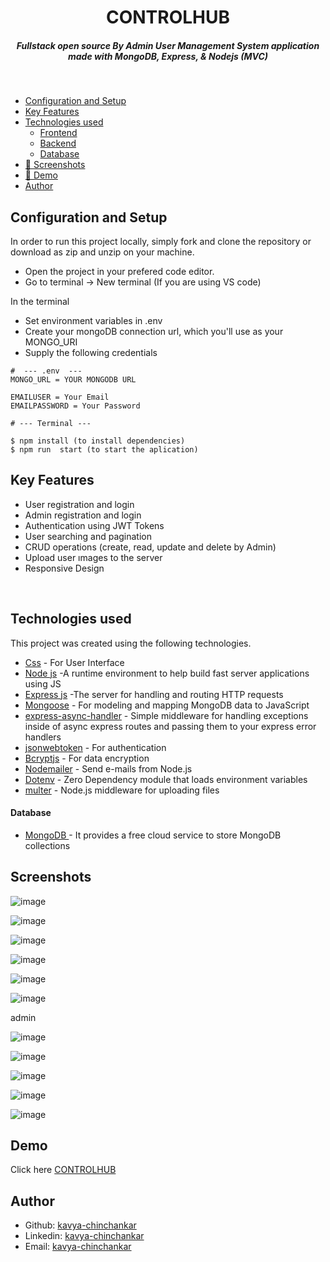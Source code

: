 <H1 align ="center" > CONTROLHUB  </h1>
<h5  align ="center"> 
Fullstack open source By Admin User Management System application made with MongoDB, Express, & Nodejs (MVC) </h5>
<br/>

  * [Configuration and Setup](#configuration-and-setup)
  * [Key Features](#key-features)
  * [Technologies used](#technologies-used)
      - [Frontend](#frontend)
      - [Backend](#backend)
      - [Database](#database)
  * [📸 Screenshots](#screenshots)
  * [📸 Demo](#demo)
  * [Author](#author)

## Configuration and Setup

In order to run this project locally, simply fork and clone the repository or download as zip and unzip on your machine.

- Open the project in your prefered code editor.
- Go to terminal -> New terminal (If you are using VS code)

In the terminal

- Set environment variables in .env 
- Create your mongoDB connection url, which you'll use as your MONGO_URI
- Supply the following credentials

```
#  --- .env  ---
MONGO_URL = YOUR MONGODB URL

EMAILUSER = Your Email
EMAILPASSWORD = Your Password

```
```
# --- Terminal ---

$ npm install (to install dependencies)
$ npm run  start (to start the aplication)
```

##  Key Features

- User registration and login
- Admin registration and login
- Authentication using JWT Tokens
- User searching  and pagination 
- CRUD operations (create, read, update and delete by Admin)
- Upload user ımages to the server
- Responsive Design

<br/>

##  Technologies used

This project was created using the following technologies.

- [Css](https://developer.mozilla.org/en-US/docs/Web/CSS) - For User Interface
- [Node js](https://nodejs.org/en/) -A runtime environment to help build fast server applications using JS
- [Express js](https://www.npmjs.com/package/express) -The server for handling and routing HTTP requests
- [Mongoose](https://mongoosejs.com/) - For modeling and mapping MongoDB data to JavaScript
- [express-async-handler](https://www.npmjs.com/package/express-async-handler) - Simple middleware for handling exceptions inside of async express routes and passing them to your express error handlers 
- [jsonwebtoken](https://www.npmjs.com/package/jsonwebtoken) - For authentication
- [Bcryptjs](https://www.npmjs.com/package/bcryptjs) - For data encryption
- [Nodemailer](https://nodemailer.com/about/) - Send e-mails from Node.js
- [Dotenv](https://www.npmjs.com/package/dotenv) - Zero Dependency module that loads environment variables
- [multer](https://www.npmjs.com/package/multer) - Node.js middleware for uploading files 

####  Database 

 - [MongoDB ](https://www.mongodb.com/) - It provides a free cloud service to store MongoDB collections

 ##  Screenshots

![image](https://github.com/Kavya-chinchankar/ControlHub/assets/112461154/6df69883-a909-420a-b2c6-d248226f7408)

![image](https://github.com/Kavya-chinchankar/ControlHub/assets/112461154/78a85525-cbc2-4d16-8551-de6a672b1c22)

![image](https://github.com/Kavya-chinchankar/ControlHub/assets/112461154/013ceafb-94bc-46d9-bd8d-88dcd881559f)

![image](https://github.com/Kavya-chinchankar/ControlHub/assets/112461154/1e6cbca9-9e02-4763-b5fe-209e9691219d)

![image](https://github.com/Kavya-chinchankar/ControlHub/assets/112461154/b83a69ba-4471-420e-89cd-26a2c5c933bc)

![image](https://github.com/Kavya-chinchankar/ControlHub/assets/112461154/c5c3d278-f092-405f-8418-2bd94db36165)


admin

![image](https://github.com/Kavya-chinchankar/ControlHub/assets/112461154/72cb6f95-25c7-4c43-b92f-c59390a61ff4)

![image](https://github.com/Kavya-chinchankar/ControlHub/assets/112461154/f7344eb3-0288-4298-ade5-a28cc80b2ae9)

![image](https://github.com/Kavya-chinchankar/ControlHub/assets/112461154/f08dfaa4-b7f4-4068-baf7-b1d6fb7b0f0b)

![image](https://github.com/Kavya-chinchankar/ControlHub/assets/112461154/c26c2c87-8346-4a24-bf24-8c6fb3ffe82a)

![image](https://github.com/Kavya-chinchankar/ControlHub/assets/112461154/cbab1e9f-30a4-45c5-ae84-6e154ca8b43d)

## Demo

Click here [CONTROLHUB](https://controlhubkkc.onrender.com)

## Author

- Github: [kavya-chinchankar](https://github.com/Kavya-chinchankar)
- Linkedin: [kavya-chinchankar](https://www.linkedin.com/in/kavya-chinchankar-8a9289207)
- Email: [kavya-chinchankar](kavyakrishnachinchankar@gmail.com)






